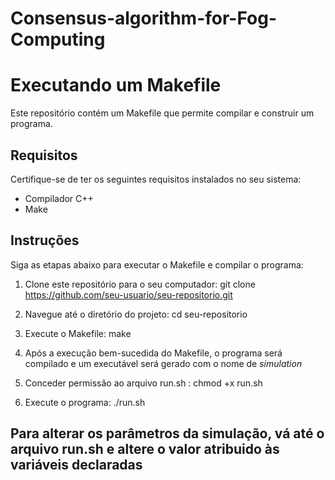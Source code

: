 # Consensus-algorithm-for-Fog-Computing
# Executando um Makefile

Este repositório contém um Makefile que permite compilar e construir um programa.

## Requisitos

Certifique-se de ter os seguintes requisitos instalados no seu sistema:

- Compilador C++
- Make

## Instruções

Siga as etapas abaixo para executar o Makefile e compilar o programa:

1. Clone este repositório para o seu computador: git clone https://github.com/seu-usuario/seu-repositorio.git

2. Navegue até o diretório do projeto: cd seu-repositorio

3. Execute o Makefile: make

4. Após a execução bem-sucedida do Makefile, o programa será compilado e um executável será gerado com o nome de *simulation*

5. Conceder permissão ao arquivo run.sh : chmod +x run.sh

6. Execute o programa: ./run.sh

## Para alterar os parâmetros da simulação, vá até o arquivo run.sh e altere o valor atribuido às variáveis declaradas



